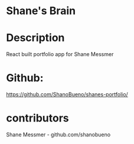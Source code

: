 # Shane's Brain

# Description 
React built portfolio app for Shane Messmer

# Github: 
https://github.com/ShanoBueno/shanes-portfolio/

# contributors 
Shane Messmer - github.com/shanobueno



